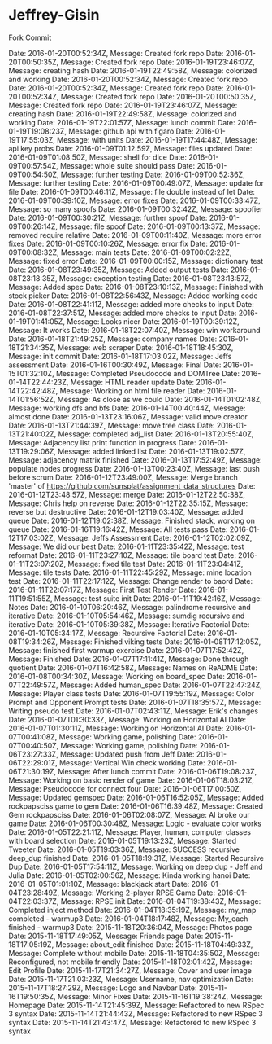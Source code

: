 # Jeffrey-Gisin
Fork Commit


Date: 2016-01-20T00:52:34Z, Message: Created fork repo 
Date: 2016-01-20T00:50:35Z, Message: Created fork repo 
Date: 2016-01-19T23:46:07Z, Message: creating hash 
Date: 2016-01-19T22:49:58Z, Message: colorized and working 
Date: 2016-01-20T00:52:34Z, Message: Created fork repo 
Date: 2016-01-20T00:52:34Z, Message: Created fork repo 
Date: 2016-01-20T00:52:34Z, Message: Created fork repo 
Date: 2016-01-20T00:50:35Z, Message: Created fork repo 
Date: 2016-01-19T23:46:07Z, Message: creating hash 
Date: 2016-01-19T22:49:58Z, Message: colorized and working 
Date: 2016-01-19T22:01:57Z, Message: lunch commit 
Date: 2016-01-19T19:08:23Z, Message: github api with figaro 
Date: 2016-01-19T17:55:03Z, Message: with units 
Date: 2016-01-19T17:44:48Z, Message: api key probs 
Date: 2016-01-09T01:12:59Z, Message: files updated 
Date: 2016-01-09T01:08:50Z, Message: shell for dice 
Date: 2016-01-09T00:57:54Z, Message: whole suite should pass 
Date: 2016-01-09T00:54:50Z, Message: further testing 
Date: 2016-01-09T00:52:36Z, Message: further testing 
Date: 2016-01-09T00:49:07Z, Message: update for file 
Date: 2016-01-09T00:46:11Z, Message: file double instead of let 
Date: 2016-01-09T00:39:10Z, Message: error fixes 
Date: 2016-01-09T00:33:47Z, Message: so many spoofs 
Date: 2016-01-09T00:32:42Z, Message: spoofier 
Date: 2016-01-09T00:30:21Z, Message: further spoof 
Date: 2016-01-09T00:26:14Z, Message: file spoof 
Date: 2016-01-09T00:13:37Z, Message: removed require relative 
Date: 2016-01-09T00:11:40Z, Message: more error fixes 
Date: 2016-01-09T00:10:26Z, Message: error fix 
Date: 2016-01-09T00:08:32Z, Message: main tests 
Date: 2016-01-09T00:02:22Z, Message: fixed error 
Date: 2016-01-09T00:00:15Z, Message: dictionary test 
Date: 2016-01-08T23:49:35Z, Message: Added output tests 
Date: 2016-01-08T23:18:35Z, Message: exception testing 
Date: 2016-01-08T23:13:57Z, Message: Added spec 
Date: 2016-01-08T23:10:13Z, Message: Finished with stock picker 
Date: 2016-01-08T22:56:43Z, Message: Added working code 
Date: 2016-01-08T22:41:11Z, Message: added more checks to input 
Date: 2016-01-08T22:37:51Z, Message: added more checks to input 
Date: 2016-01-19T01:41:05Z, Message: Looks nicer 
Date: 2016-01-19T00:39:12Z, Message: It works 
Date: 2016-01-18T22:07:40Z, Message: win workaround 
Date: 2016-01-18T21:49:25Z, Message: company names 
Date: 2016-01-18T21:34:35Z, Message: web scraper 
Date: 2016-01-18T18:45:30Z, Message: init commit 
Date: 2016-01-18T17:03:02Z, Message: Jeffs assessment 
Date: 2016-01-16T00:30:49Z, Message: Final 
Date: 2016-01-15T01:32:10Z, Message: Completed Pseudocode and DOMTree 
Date: 2016-01-14T22:44:23Z, Message: HTML reader update 
Date: 2016-01-14T22:42:48Z, Message: Working on html file reader 
Date: 2016-01-14T01:56:52Z, Message: As close as we could 
Date: 2016-01-14T01:02:48Z, Message: working dfs and bfs 
Date: 2016-01-14T00:40:44Z, Message: almost done 
Date: 2016-01-13T23:16:06Z, Message: valid move creator 
Date: 2016-01-13T21:44:39Z, Message: move tree class 
Date: 2016-01-13T21:40:02Z, Message: completed adj_list 
Date: 2016-01-13T20:55:40Z, Message: Adjacency list print function in progress 
Date: 2016-01-13T19:29:06Z, Message: added linked list 
Date: 2016-01-13T19:02:57Z, Message: adjacency matrix finished 
Date: 2016-01-13T17:52:49Z, Message: populate  nodes progress 
Date: 2016-01-13T00:23:40Z, Message: last push before scrum 
Date: 2016-01-12T23:49:00Z, Message: Merge branch 'master' of https://github.com/sunsplat/assignment_data_structures 
Date: 2016-01-12T23:48:57Z, Message: merge 
Date: 2016-01-12T22:50:38Z, Message: Chris help on reverse 
Date: 2016-01-12T22:35:15Z, Message: reverse but destructive 
Date: 2016-01-12T19:03:40Z, Message: added queue 
Date: 2016-01-12T19:02:38Z, Message: Finished stack, working on queue 
Date: 2016-01-16T19:16:42Z, Message: All tests pass 
Date: 2016-01-12T17:03:02Z, Message: Jeffs Assessment 
Date: 2016-01-12T02:02:09Z, Message: We did our best 
Date: 2016-01-11T23:35:42Z, Message: test reformat 
Date: 2016-01-11T23:27:10Z, Message: tile board test 
Date: 2016-01-11T23:07:20Z, Message: fixed tile test 
Date: 2016-01-11T23:04:41Z, Message: tile tests 
Date: 2016-01-11T22:45:29Z, Message: mine location test 
Date: 2016-01-11T22:17:12Z, Message: Change render to baord 
Date: 2016-01-11T22:07:17Z, Message: First Test Render 
Date: 2016-01-11T19:51:55Z, Message: test suite init 
Date: 2016-01-11T19:42:16Z, Message: Notes 
Date: 2016-01-10T06:20:46Z, Message: palindrome recursive and iterative 
Date: 2016-01-10T05:54:46Z, Message: sumdig recursive and iterative 
Date: 2016-01-10T05:39:38Z, Message: Iterative Factorial 
Date: 2016-01-10T05:34:17Z, Message: Recursive Factorial 
Date: 2016-01-08T19:34:26Z, Message: Finished viking tests 
Date: 2016-01-08T17:12:05Z, Message: finished first warmup exercise 
Date: 2016-01-07T17:52:42Z, Message: Finished 
Date: 2016-01-07T17:11:41Z, Message: Done through quotient 
Date: 2016-01-07T16:42:58Z, Message: Names on ReADME 
Date: 2016-01-08T00:34:30Z, Message: Working on board_spec 
Date: 2016-01-07T22:49:57Z, Message: Added human_spec 
Date: 2016-01-07T22:47:24Z, Message: Player class tests 
Date: 2016-01-07T19:55:19Z, Message: Color Prompt and Opponent Prompt tests 
Date: 2016-01-07T18:35:57Z, Message: Writing pseudo test 
Date: 2016-01-07T02:43:11Z, Message: Erik's changes 
Date: 2016-01-07T01:30:33Z, Message: Working on Horizontal AI 
Date: 2016-01-07T01:30:11Z, Message: Working on Horizontal AI 
Date: 2016-01-07T00:41:08Z, Message: Working game, polishing 
Date: 2016-01-07T00:40:50Z, Message: Working game, polishing 
Date: 2016-01-06T23:27:33Z, Message: Updated push from Jeff 
Date: 2016-01-06T22:29:01Z, Message: Vertical Win check working 
Date: 2016-01-06T21:30:19Z, Message: After lunch commit 
Date: 2016-01-06T19:08:23Z, Message: Working on basic render of game 
Date: 2016-01-06T18:03:21Z, Message: Pseudocode for connect four 
Date: 2016-01-06T17:00:50Z, Message: Updated gemspec 
Date: 2016-01-06T16:52:05Z, Message: Added rockpapsciss game to gem 
Date: 2016-01-06T16:39:48Z, Message: Created Gem rockpapsciss 
Date: 2016-01-06T02:08:07Z, Message: AI broke our game 
Date: 2016-01-06T00:30:48Z, Message: Logic - evaluate color works 
Date: 2016-01-05T22:21:11Z, Message: Player, human, computer classes with board selection 
Date: 2016-01-05T19:13:23Z, Message: Started Tweeter 
Date: 2016-01-05T19:03:36Z, Message: SUCCESS recursive deep_dup finished 
Date: 2016-01-05T18:19:31Z, Message: Started Recursive Dup 
Date: 2016-01-05T17:54:11Z, Message: Working on deep dup - Jeff and Julia 
Date: 2016-01-05T02:00:56Z, Message: Kinda working hanoi 
Date: 2016-01-05T01:01:10Z, Message: blackjack start 
Date: 2016-01-04T23:28:49Z, Message: Working 2-player RPSE Game 
Date: 2016-01-04T22:03:37Z, Message: RPSE init 
Date: 2016-01-04T19:38:43Z, Message: Completed inject method 
Date: 2016-01-04T18:35:19Z, Message: my_map completed - warmup3 
Date: 2016-01-04T18:17:48Z, Message: My_each finished - warmup3 
Date: 2015-11-18T20:36:04Z, Message: Photos page 
Date: 2015-11-18T17:49:05Z, Message: Friends page 
Date: 2015-11-18T17:05:19Z, Message: about_edit finished 
Date: 2015-11-18T04:49:33Z, Message: Complete without mobile 
Date: 2015-11-18T04:35:50Z, Message: Reconfigured, not mobile friendly 
Date: 2015-11-18T02:01:42Z, Message: Edit Profile 
Date: 2015-11-17T21:34:27Z, Message: Cover and user image 
Date: 2015-11-17T21:03:23Z, Message: Username, nav optimization 
Date: 2015-11-17T18:27:29Z, Message: Logo and Navbar 
Date: 2015-11-16T19:50:35Z, Message: Minor Fixes 
Date: 2015-11-16T19:38:24Z, Message: Homepage 
Date: 2015-11-14T21:45:39Z, Message: Refactored to new RSpec 3 syntax 
Date: 2015-11-14T21:44:43Z, Message: Refactored to new RSpec 3 syntax 
Date: 2015-11-14T21:43:47Z, Message: Refactored to new RSpec 3 syntax 
